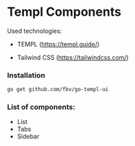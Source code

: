 # Templ Components

Used technologies:

- TEMPL (https://templ.guide/)

- Tailwind CSS (https://tailwindcss.com/)

### Installation

```sh
go get github.com/fbv/go-templ-ui
```

### List of components:

- List
- Tabs
- Sidebar
